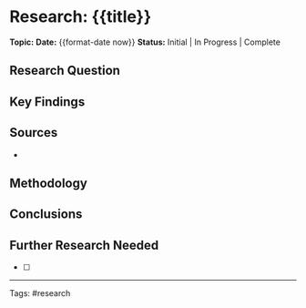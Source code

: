 # Research: {{title}}

**Topic:**
**Date:** {{format-date now}}
**Status:** Initial | In Progress | Complete

## Research Question

## Key Findings

## Sources
-

## Methodology

## Conclusions

## Further Research Needed
- [ ]

---
Tags: #research
